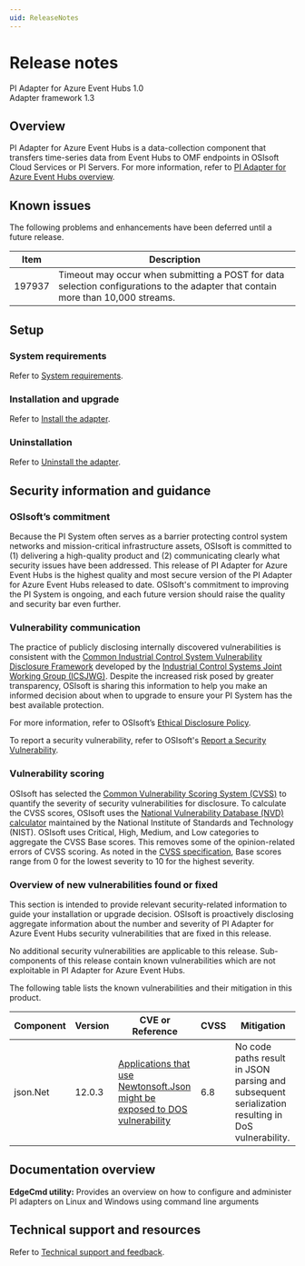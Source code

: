 ```yaml
---
uid: ReleaseNotes
---
```



# Release notes

PI Adapter for Azure Event Hubs 1.0<br>
Adapter framework 1.3 

## Overview

PI Adapter for Azure Event Hubs is a data-collection component that transfers time-series data from Event Hubs to OMF endpoints in OSIsoft Cloud Services or PI Servers.  For more information, refer to [PI Adapter for Azure Event Hubs overview](xref:index). 


## Known issues

The following problems and enhancements have been deferred until a future release.

<!--*Use bullets and tables as necessary (table format below).* -->
Item | Description
---- | -----------
197937 | Timeout may occur when submitting a POST for data selection configurations to the adapter that contain more than 10,000 streams.

## Setup

### System requirements

<!--*Provide a cross-reference to the system requirements section. For example,*-->

Refer to [System requirements](xref:SystemRequirements).

### Installation and upgrade

<!--*Provide a cross-reference to the installation procedure. For example,*-->

Refer to [Install the adapter](xref:InstallTheAdapter).

### Uninstallation

<!--*Provide a cross-reference to the uninstallation procedure. For example,*-->

Refer to [Uninstall the adapter](xref:UninstallTheAdapter).

## Security information and guidance

<!-- For information on how to complete this section, please refer to the [Security Wiki](https://dev.azure.com/osieng/engineering/_wiki/wikis/Architecture.wiki/15575/SDL-practice-described-in-release-notes)-->

### OSIsoft’s commitment

Because the PI System often serves as a barrier protecting control system networks and mission-critical infrastructure assets, OSIsoft is committed to (1) delivering a high-quality product and (2) communicating clearly what security issues have been addressed. This release of PI Adapter for Azure Event Hubs is the highest quality and most secure version of the PI Adapter for Azure Event Hubs released to date. OSIsoft's commitment to improving the PI System is ongoing, and each future version should raise the quality and security bar even further.

### Vulnerability communication

The practice of publicly disclosing internally discovered vulnerabilities is consistent with the [Common Industrial Control System Vulnerability Disclosure Framework](https://ics-cert.us-cert.gov/sites/default/files/ICSJWG-Archive/ICSJWG_Vulnerability_Disclosure_Framework_Final_1.pdf) developed by the [Industrial Control Systems Joint Working Group (ICSJWG)](https://ics-cert.us-cert.gov/Industrial-Control-Systems-Joint-Working-Group-ICSJWG). Despite the increased risk posed by greater transparency, OSIsoft is sharing this information to help you make an informed decision about when to upgrade to ensure your PI System has the best available protection.

For more information, refer to OSIsoft’s [Ethical Disclosure Policy](https://www.osisoft.com/ethical-disclosure-policy).

To report a security vulnerability, refer to OSIsoft's [Report a Security Vulnerability](https://www.osisoft.com/report-a-security-vulnerability).

### Vulnerability scoring

OSIsoft has selected the [Common Vulnerability Scoring System (CVSS)](https://www.first.org/cvss/v2/guide) to quantify the severity of security vulnerabilities for disclosure. To calculate the CVSS scores, OSIsoft uses the [National Vulnerability Database (NVD) calculator](https://nvd.nist.gov/cvss.cfm?calculator&amp;version=2) maintained by the National Institute of Standards and Technology (NIST).  OSIsoft uses Critical, High, Medium, and Low categories to aggregate the CVSS Base scores. This removes some of the opinion-related errors of CVSS scoring. As noted in the [CVSS specification](https://www.first.org/cvss/specification-document), Base scores range from 0 for the lowest severity to 10 for the highest severity.

### Overview of new vulnerabilities found or fixed

This section is intended to provide relevant security-related information to guide your installation or upgrade decision. OSIsoft is proactively disclosing aggregate information about the number and severity of PI Adapter for Azure Event Hubs security vulnerabilities that are fixed in this release.

No additional security vulnerabilities are applicable to this release. Sub-components of this release contain known vulnerabilities which are not exploitable in PI Adapter for Azure Event Hubs. 

The following table lists the known vulnerabilities and their mitigation in this product.

 Component | Version | CVE or Reference | CVSS | Mitigation
 --------- | ------- | -----------------| ------ | ----------
 json.Net | 12.0.3 | [Applications that use Newtonsoft.Json might be exposed to DOS vulnerability](https://alephsecurity.com/vulns/aleph-2018004) | 6.8 | No code paths result in JSON parsing and subsequent serialization resulting in DoS vulnerability.

## Documentation overview

**EdgeCmd utility:** Provides an overview on how to configure and administer PI adapters on Linux and Windows using command line arguments

## Technical support and resources

<!--*Provide a cross-reference to the Technical Support and feedback section. For example,*-->

Refer to [Technical support and feedback](xref:TechnicalSupportAndFeedback).
